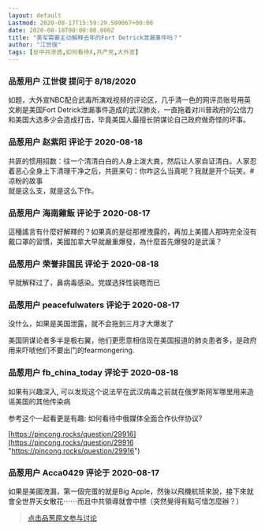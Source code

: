 ```yaml
---
layout: default
Lastmod: 2020-08-17T15:59:29.509067+00:00
date: 2020-08-18T00:00:00.000Z
title: "美军需要主动解释去年的Fort Detrick泄漏事件吗？"
author: "江世俊"
tags: [反中共渗透,如何看待X,共产党,大外宣]
---
```



### 品葱用户 **江世俊** 提问于 8/18/2020
    
如题，大外宣NBC配合武毒所演戏视频的评论区，几乎清一色的网评员账号用英文刷是美国Fort Detrick泄漏事件造成的武汉肺炎，一直拖着对川普政府的公信力和美国大选多少会造成打击，毕竟美国人最擅长阴谋论自己政府做奇怪的坏事。
    
                

### 品葱用户 **赵紫阳** 评论于 2020-08-18
        
共匪的惯用招数：往一个清清白白的人身上泼大粪，然后让人家自证清白。人家忍着恶心全身上下清理干净之后，共匪来句：你咋这么当真呢？我就是开个玩笑。#凉粉的故事  
就是这么支，就是这么下作。
        
                

### 品葱用户 **海南雞飯** 评论于 2020-08-17
        
這種謠言有什麼好解釋的？如果真的是從那裡洩露的，再加上美國人那時完全沒有戴口罩的習慣，美國加拿大早就嚴重爆發，為什麼首先爆發的是武漢？
        
                

### 品葱用户 **荣誉非国民** 评论于 2020-08-18
        
早就解释过了，鼻病毒感染。党媒选择性装瞎而已
        
                

### 品葱用户 **peacefulwaters** 评论于 2020-08-17
        
没什么，如果是美国泄露，就不会拖到三月才大爆发了  
  
美国阴谋论者多半是极右翼，他们更愿意相信现在美国报道的肺炎患者多，是政府用来吓唬他们不要出门的fearmongering.
        
                

### 品葱用户 **fb_china_today** 评论于 2020-08-18
        
如果有兴趣深入, 可以发现这个说法早在武汉病毒之前就在俄罗斯网军哪里用来造谣美国的其他传染病  
  
参考这个一起看更是有趣: 如何看待中俄媒体全面合作伙伴协议?  
  
[https://pincong.rocks/question/29916](https://pincong.rocks/question/29916 "https://pincong.rocks/question/29916")
        
                

### 品葱用户 **Acca0429** 评论于 2020-08-17
        
如果是美國洩漏，第一個完蛋的就是Big Apple，然後以飛機航班來說，接下來就會全世界天女散花⋯⋯而且中共領導就會中標（突然覺得有點可惜怎麼辦？）
        
                





> [点击品葱原文参与讨论](https://pincong.rocks/question/29939)

